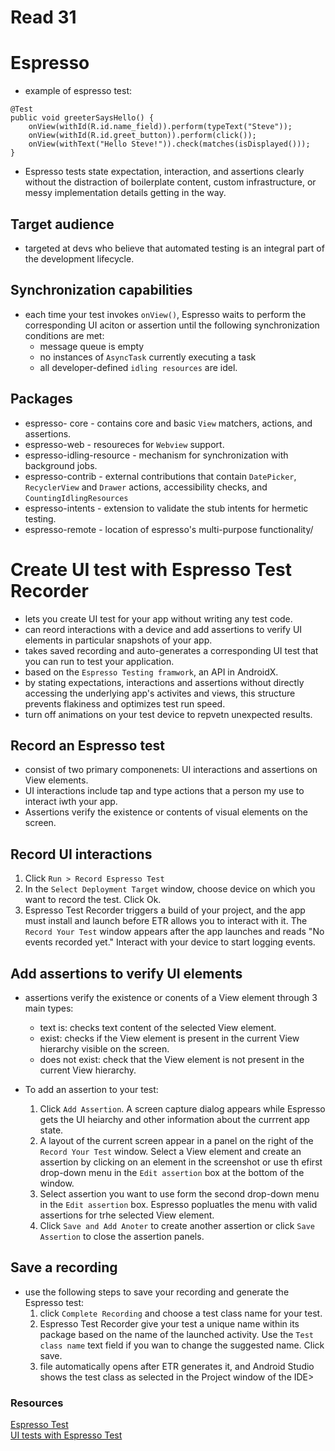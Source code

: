 

# Read 31

# Espresso

- example of espresso test:

```
@Test
public void greeterSaysHello() {
    onView(withId(R.id.name_field)).perform(typeText("Steve"));
    onView(withId(R.id.greet_button)).perform(click());
    onView(withText("Hello Steve!")).check(matches(isDisplayed()));
}
```

- Espresso tests state expectation, interaction, and assertions clearly without the distraction of boilerplate content, custom infrastructure, or messy implementation details getting in the way.

## Target audience

- targeted at devs who believe that automated testing is an integral part of the development lifecycle.

## Synchronization capabilities

- each time your test invokes `onView()`, Espresso waits to perform the corresponding UI aciton or assertion until the following synchronization conditions are met:
  - message queue is empty
  - no instances of `AsyncTask` currently executing a task
  - all developer-defined `idling resources` are idel.

## Packages

- espresso- core - contains core and basic `View` matchers, actions, and assertions.
- espresso-web - resoureces for `Webview` support.
- espresso-idling-resource - mechanism for synchronization with background jobs.
- espresso-contrib - external contributions that contain `DatePicker`, `RecyclerView` and `Drawer` actions, accessibility checks, and `CountingIdlingResources`
- espresso-intents - extension to validate the stub intents for hermetic testing.
- espresso-remote - location of espresso's multi-purpose functionality/

# Create UI test with Espresso Test Recorder

- lets you create UI test for your app without writing any test code.
- can reord interactions with a device and add assertions to verify UI elements in particular snapshots of your app.
- takes saved recording and auto-generates a corresponding UI test that you can run to test your application.
- based on the `Espresso Testing framwork`, an API in AndroidX.
- by stating expectations, interactions and assertions without directly accessing the underlying app's activites and views, this structure prevents flakiness and optimizes test run speed.
- turn off animations on your test device to repvetn unexpected results.

## Record an Espresso test

- consist of two primary componenets: UI interactions and assertions on View elements.
- UI interactions include tap and type actions that a person my use to interact iwth your app.
- Assertions verify the existence or contents of visual elements on the screen.

## Record UI interactions

1. Click `Run > Record Espresso Test`
2. In the `Select Deployment Target` window, choose device on which you want to record the test. Click Ok.
3. Espresso Test Recorder triggers a build of your project, and the app must install and launch before ETR allows you to interact with it. The `Record Your Test` window appears after the app launches and reads "No events recorded yet." Interact with your device to start logging events.

## Add assertions to verify UI elements

- assertions verify the existence or conents of a View element through 3 main types:
  - text is: checks text content of the selected View element.
  - exist: checks if the View element is present in the current View hierarchy visible on the screen.
  - does not exist: check that the View element is not present in the current View hierarchy.

- To add an assertion to your test:
  1. Click `Add Assertion`. A screen capture dialog appears while Espresso gets the UI heiarchy and other information about the currrent app state.
  2. A layout of the current screen appear in a panel on the right of the `Record Your Test` window. Select a View element and create an assertion by clicking on an element in the screenshot or use th efirst drop-down menu in the `Edit assertion` box at the bottom of the window.
  3. Select assertion you want to use form the second drop-down menu in the `Edit assertion` box. Espresso popluatles the menu with valid assertions for trhe selected View element.
  4. Click `Save and Add Anoter` to create another assertion or click `Save Assertion` to close the assertion panels.

## Save a recording

- use the following steps to save your recording and generate the Espresso test:
  1. click `Complete Recording` and choose a test class name for your test.
  2. Espresso Test Recorder give your test a unique name within its package based on the name of the launched activity. Use the `Test class name` text field if you wan to change the suggested name. Click save.
  3. file automatically opens after ETR generates it, and Android Studio shows the test class as selected in the Project window of the IDE>

### Resources

[Espresso Test ](https://developer.android.com/training/testing/espresso)  
[UI tests with Espresso Test](https://developer.android.com/studio/test/other-testing-tools/espresso-test-recorder)  